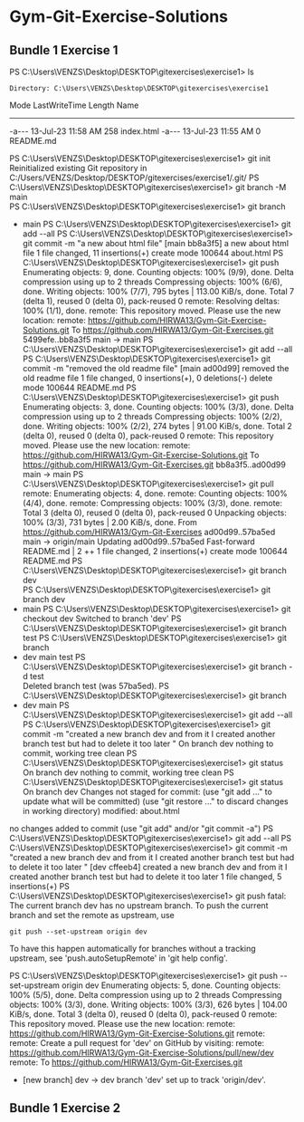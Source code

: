 # Gym-Git-Exercise-Solutions

## Bundle 1 Exercise 1

PS C:\Users\VENZS\Desktop\DESKTOP\gitexercises\exercise1> ls

    Directory: C:\Users\VENZS\Desktop\DESKTOP\gitexercises\exercise1

Mode LastWriteTime Length Name

---

-a--- 13-Jul-23 11:58 AM 258 index.html
-a--- 13-Jul-23 11:55 AM 0 README.md

PS C:\Users\VENZS\Desktop\DESKTOP\gitexercises\exercise1> git init
Reinitialized existing Git repository in C:/Users/VENZS/Desktop/DESKTOP/gitexercises/exercise1/.git/
PS C:\Users\VENZS\Desktop\DESKTOP\gitexercises\exercise1> git branch -M main  
PS C:\Users\VENZS\Desktop\DESKTOP\gitexercises\exercise1> git branch

- main
  PS C:\Users\VENZS\Desktop\DESKTOP\gitexercises\exercise1> git add --all
  PS C:\Users\VENZS\Desktop\DESKTOP\gitexercises\exercise1> git commit -m "a new about html file"
  [main bb8a3f5] a new about html file
  1 file changed, 11 insertions(+)
  create mode 100644 about.html
  PS C:\Users\VENZS\Desktop\DESKTOP\gitexercises\exercise1> git push
  Enumerating objects: 9, done.
  Counting objects: 100% (9/9), done.
  Delta compression using up to 2 threads
  Compressing objects: 100% (6/6), done.
  Writing objects: 100% (7/7), 795 bytes | 113.00 KiB/s, done.
  Total 7 (delta 1), reused 0 (delta 0), pack-reused 0
  remote: Resolving deltas: 100% (1/1), done.
  remote: This repository moved. Please use the new location:
  remote: https://github.com/HIRWA13/Gym-Git-Exercise-Solutions.git
  To https://github.com/HIRWA13/Gym-Git-Exercises.git
  5499efe..bb8a3f5 main -> main
  PS C:\Users\VENZS\Desktop\DESKTOP\gitexercises\exercise1> git add --all
  PS C:\Users\VENZS\Desktop\DESKTOP\gitexercises\exercise1> git commit -m "removed the old readme file"
  [main ad00d99] removed the old readme file
  1 file changed, 0 insertions(+), 0 deletions(-)
  delete mode 100644 README.md
  PS C:\Users\VENZS\Desktop\DESKTOP\gitexercises\exercise1> git push
  Enumerating objects: 3, done.
  Counting objects: 100% (3/3), done.
  Delta compression using up to 2 threads
  Compressing objects: 100% (2/2), done.
  Writing objects: 100% (2/2), 274 bytes | 91.00 KiB/s, done.
  Total 2 (delta 0), reused 0 (delta 0), pack-reused 0
  remote: This repository moved. Please use the new location:
  remote: https://github.com/HIRWA13/Gym-Git-Exercise-Solutions.git
  To https://github.com/HIRWA13/Gym-Git-Exercises.git
  bb8a3f5..ad00d99 main -> main
  PS C:\Users\VENZS\Desktop\DESKTOP\gitexercises\exercise1> git pull
  remote: Enumerating objects: 4, done.
  remote: Counting objects: 100% (4/4), done.
  remote: Compressing objects: 100% (3/3), done.
  remote: Total 3 (delta 0), reused 0 (delta 0), pack-reused 0
  Unpacking objects: 100% (3/3), 731 bytes | 2.00 KiB/s, done.
  From https://github.com/HIRWA13/Gym-Git-Exercises
  ad00d99..57ba5ed main -> origin/main
  Updating ad00d99..57ba5ed
  Fast-forward
  README.md | 2 ++
  1 file changed, 2 insertions(+)
  create mode 100644 README.md
  PS C:\Users\VENZS\Desktop\DESKTOP\gitexercises\exercise1> git branch dev  
  PS C:\Users\VENZS\Desktop\DESKTOP\gitexercises\exercise1> git branch
  dev
- main
  PS C:\Users\VENZS\Desktop\DESKTOP\gitexercises\exercise1> git checkout dev
  Switched to branch 'dev'
  PS C:\Users\VENZS\Desktop\DESKTOP\gitexercises\exercise1> git branch test
  PS C:\Users\VENZS\Desktop\DESKTOP\gitexercises\exercise1> git branch
- dev
  main
  test
  PS C:\Users\VENZS\Desktop\DESKTOP\gitexercises\exercise1> git branch -d test  
  Deleted branch test (was 57ba5ed).
  PS C:\Users\VENZS\Desktop\DESKTOP\gitexercises\exercise1> git branch
- dev
  main
  PS C:\Users\VENZS\Desktop\DESKTOP\gitexercises\exercise1> git add --all
  PS C:\Users\VENZS\Desktop\DESKTOP\gitexercises\exercise1> git commit -m "created a new branch dev and from it I created another branch test but had to delete it too later "
  On branch dev
  nothing to commit, working tree clean
  PS C:\Users\VENZS\Desktop\DESKTOP\gitexercises\exercise1> git status
  On branch dev
  nothing to commit, working tree clean
  PS C:\Users\VENZS\Desktop\DESKTOP\gitexercises\exercise1> git status
  On branch dev
  Changes not staged for commit:
  (use "git add <file>..." to update what will be committed)
  (use "git restore <file>..." to discard changes in working directory)
  modified: about.html

no changes added to commit (use "git add" and/or "git commit -a")
PS C:\Users\VENZS\Desktop\DESKTOP\gitexercises\exercise1> git add --all
PS C:\Users\VENZS\Desktop\DESKTOP\gitexercises\exercise1> git commit -m "created a new branch dev and from it I created another branch test but had to delete it too later "
[dev cffeeb4] created a new branch dev and from it I created another branch test but had to delete it too later
1 file changed, 5 insertions(+)
PS C:\Users\VENZS\Desktop\DESKTOP\gitexercises\exercise1> git push
fatal: The current branch dev has no upstream branch.
To push the current branch and set the remote as upstream, use

    git push --set-upstream origin dev

To have this happen automatically for branches without a tracking
upstream, see 'push.autoSetupRemote' in 'git help config'.

PS C:\Users\VENZS\Desktop\DESKTOP\gitexercises\exercise1> git push --set-upstream origin dev
Enumerating objects: 5, done.
Counting objects: 100% (5/5), done.
Delta compression using up to 2 threads
Compressing objects: 100% (3/3), done.
Writing objects: 100% (3/3), 626 bytes | 104.00 KiB/s, done.
Total 3 (delta 0), reused 0 (delta 0), pack-reused 0
remote: This repository moved. Please use the new location:
remote: https://github.com/HIRWA13/Gym-Git-Exercise-Solutions.git
remote:
remote: Create a pull request for 'dev' on GitHub by visiting:
remote: https://github.com/HIRWA13/Gym-Git-Exercise-Solutions/pull/new/dev
remote:
To https://github.com/HIRWA13/Gym-Git-Exercises.git

- [new branch] dev -> dev
  branch 'dev' set up to track 'origin/dev'.

## Bundle 1 Exercise 2
